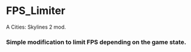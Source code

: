 # FPS_Limiter
A Cities: Skylines 2 mod.

### Simple modification to limit FPS depending on the game state.